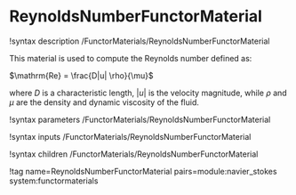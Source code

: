 # ReynoldsNumberFunctorMaterial

!syntax description /FunctorMaterials/ReynoldsNumberFunctorMaterial

This material is used to compute the Reynolds number defined as:

$\mathrm{Re} = \frac{D|u| \rho}{\mu}$

where $D$ is a characteristic length, $|u|$ is the velocity magnitude, while
$\rho$ and $\mu$ are the density and dynamic viscosity of the fluid.

!syntax parameters /FunctorMaterials/ReynoldsNumberFunctorMaterial

!syntax inputs /FunctorMaterials/ReynoldsNumberFunctorMaterial

!syntax children /FunctorMaterials/ReynoldsNumberFunctorMaterial

!tag name=ReynoldsNumberFunctorMaterial pairs=module:navier_stokes system:functormaterials
